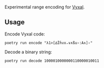 Experimental range encoding for [Vyxal](https://github.com/Vyxal/Vyxal).

## Usage

Encode Vyxal code:

```poetry run encode "λ1>[∆Ǐḣvx₌∨∧ßu›:A∧]‹"```

Decode a binary string:

```poetry run decode 1000010000000110000010011```